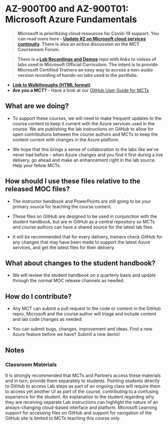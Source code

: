 # AZ-900T00 and AZ-900T01: Microsoft Azure Fundamentals

> **Microsoft is prioritizing cloud resources for Covid-19 support. You can read more here - [Update #2 on Microsoft cloud services continuity](https://azure.microsoft.com/en-us/blog/update-2-on-microsoft-cloud-services-continuity/). There is also an active discussion on the MCT Courseware Forum.**

> **There is a [Lab Recordings and Demos](https://github.com/MicrosoftLearning/Lab-Demo-Recordings) repo with links to videos of labs used in Microsoft Official Curriculum. The intent is to provide Microsoft Certified Trainers an easy way to access a non-audio version recording of hands-on labs used in the portfolio.**

- **[Link to Walkthroughs (HTML format)](https://microsoftlearning.github.io/AZ-900T0x-MicrosoftAzureFundamentals/)**
- **Are you a MCT?** - Have a look at our [GitHub User Guide for MCTs](https://microsoftlearning.github.io/MCT-User-Guide/)

## What are we doing?

- To support these courses, we will need to make frequent updates to the course content to keep it current with the Azure services used in the course.  We are publishing the lab instructions on GitHub to allow for open contributions between the course authors and MCTs to keep the content current with changes in the Azure platform.

- We hope that this brings a sense of collaboration to the labs like we've never had before - when Azure changes and you find it first during a live delivery, go ahead and make an enhancement right in the lab source.  Help your fellow MCTs.

## How should I use these files relative to the released MOC files?

- The instructor handbook and PowerPoints are still going to be your primary source for teaching the course content.

- These files on GitHub are designed to be used in conjunction with the student handbook, but are in GitHub as a central repository so MCTs and course authors can have a shared source for the latest lab files.

- It will be recommended that for every delivery, trainers check GitHub for any changes that may have been made to support the latest Azure services, and get the latest files for their delivery.

## What about changes to the student handbook?

- We will review the student handbook on a quarterly basis and update through the normal MOC release channels as needed.

## How do I contribute?

- Any MCT can submit a pull request to the code or content in the GitHub repro, Microsoft and the course author will triage and include content and lab code changes as needed.

- You can submit bugs, changes, improvement and ideas.  Find a new Azure feature before we have?  Submit a new demo!

## Notes

### Classroom Materials

It is strongly recommended that MCTs and Partners access these materials and in turn, provide them separately to students.  Pointing students directly to GitHub to access Lab steps as part of an ongoing class will require them to access yet another UI as part of the course, contributing to a confusing experience for the student. An explanation to the student regarding why they are receiving separate Lab instructions can highlight the nature of an always-changing cloud-based interface and platform. Microsoft Learning support for accessing files on GitHub and support for navigation of the GitHub site is limited to MCTs teaching this course only.
